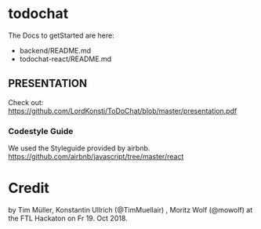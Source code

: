 # todochat

The Docs to getStarted are here:
  - backend/README.md
  - todochat-react/README.md
  
 ## PRESENTATION
 Check out: https://github.com/LordKonsti/ToDoChat/blob/master/presentation.pdf 
  

### Codestyle Guide
 We used the Styleguide provided by airbnb.
https://github.com/airbnb/javascript/tree/master/react


# Credit

by Tim Müller, Konstantin Ullrich (@TimMuellair) , Moritz Wolf (@mowolf) at the FTL Hackaton on Fr 19. Oct 2018.
